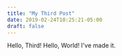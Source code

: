 ```yaml
---
title: "My Third Post"
date: 2019-02-24T10:25:21-05:00
draft: false
---
```

Hello, Third! Hello, World! I've made it. 
